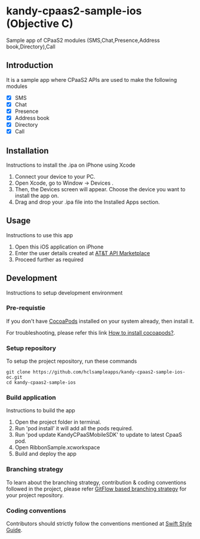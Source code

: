 # kandy-cpaas2-sample-ios (Objective C)
Sample app of CPaaS2 modules (SMS,Chat,Presence,Address book,Directory),Call

## Introduction
It is a sample app where CPaaS2 APIs are used to make the following modules

- [x] SMS
- [x] Chat
- [x] Presence
- [x] Address book
- [x] Directory
- [x] Call

## Installation
Instructions to install the .ipa on iPhone using Xcode

1. Connect your device to your PC.
2. Open Xcode, go to Window → Devices .
3. Then, the Devices screen will appear. Choose the device you want to install the app on.
4. Drag and drop your .ipa file into the Installed Apps section.

## Usage
Instructions to use this app

1. Open this iOS application on iPhone
2. Enter the user details created at [AT&T API Marketplace](https://apimarket.att.com/)
3. Proceed further as required

## Development
Instructions to setup development environment

### Pre-requistie
If you don't have [CocoaPods](https://cocoapods.org/) installed on your system already, then install it.

For troubleshooting, please refer this link [How to install cocoapods?](https://stackoverflow.com/questions/20755044/how-to-install-cocoapods).

### Setup repository
To setup the project repository, run these commands

```
git clone https://github.com/hclsampleapps/kandy-cpaas2-sample-ios-oc.git
cd kandy-cpaas2-sample-ios
```

### Build application
Instructions to build the app

1. Open the project folder in terminal.
2. Run 'pod install' it will add all the pods required.
3. Run 'pod update KandyCPaaSMobileSDK' to update to latest CpaaS pod.
4. Open RibbonSample.xcworkspace
5. Build and deploy the app

### Branching strategy
To learn about the branching strategy, contribution & coding conventions followed in the project, please refer [GitFlow based branching strategy](https://gist.github.com/ribbon-abku/10d3fc1cff5c35a2df401196678e258a) for your project repository.

### Coding conventions
Contributors should strictly follow the conventions mentioned at [Swift Style Guide](https://google.github.io/swift/).

